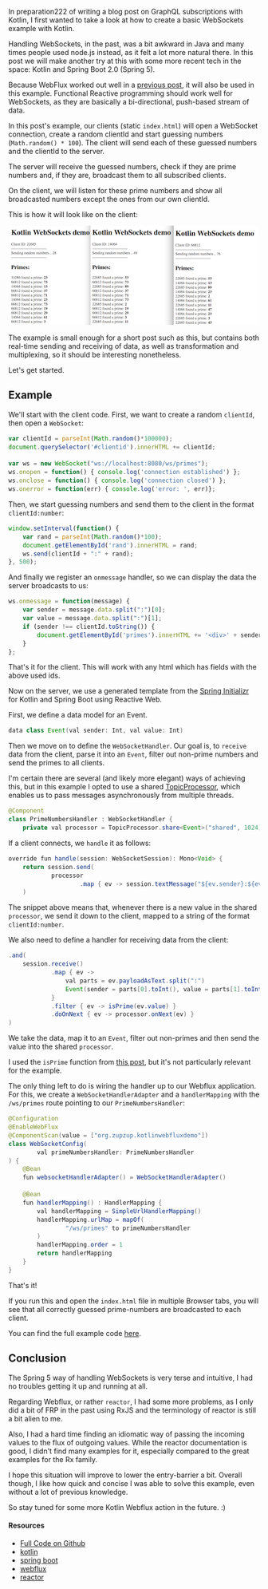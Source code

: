 In preparation222 of writing a blog post on GraphQL subscriptions with Kotlin, I first wanted to take a look at how to create a basic WebSockets example with Kotlin.

Handling WebSockets, in the past, was a bit awkward in Java and many times people used node.js instead, as it felt a lot more natural there. In this post we will make another try at this with some more recent tech in the space: Kotlin and Spring Boot 2.0 (Spring 5).

Because WebFlux worked out well in a [previous post](https://zupzup.org/kotlin-webflux-example/), it will also be used in this example. Functional Reactive programming should work well for WebSockets, as they are basically a bi-directional, push-based stream of data.

In this post's example, our clients (static `index.html`) will open a WebSocket connection, create a random clientId and start guessing numbers (`Math.random() * 100`). The client will send each of these guessed numbers and the clientId to the server.

The server will receive the guessed numbers, check if they are prime numbers and, if they are, broadcast them to all subscribed clients.

On the client, we will listen for these prime numbers and show all broadcasted numbers except the ones from our own clientId.

This is how it will look like on the client:

<center>
    <a href="images/client_websockets.png" target="_blank"><img src="images/client_websockets_thmb.png" /></a>
</center>

The example is small enough for a short post such as this, but contains both real-time sending and receiving of data, as well as transformation and multiplexing, so it should be interesting nonetheless.

Let's get started.

## Example

We'll start with the client code. First, we want to create a random `clientId`, then open a `WebSocket`:

```javascript
var clientId = parseInt(Math.random()*100000);
document.querySelector('#clientid').innerHTML += clientId;

var ws = new WebSocket("ws://localhost:8080/ws/primes");
ws.onopen = function() { console.log('connection established') };
ws.onclose = function() { console.log('connection closed') };
ws.onerror = function(err) { console.log('error: ', err)};
```

Then, we start guessing numbers and send them to the client in the format `clientId:number`:

```javascript
window.setInterval(function() {
    var rand = parseInt(Math.random()*100);
    document.getElementById('rand').innerHTML = rand;
    ws.send(clientId + ":" + rand);
}, 500);
```

And finally we register an `onmessage` handler, so we can display the data the server broadcasts to us:

```javascript
ws.onmessage = function(message) {
    var sender = message.data.split(":")[0];
    var value = message.data.split(":")[1];
    if (sender !== clientId.toString()) {
        document.getElementById('primes').innerHTML += '<div>' + sender + " found a prime: <b>" + value + '</b></div>';
    }
};
```

That's it for the client. This will work with any html which has fields with the above used ids. 

Now on the server, we use a generated template from the [Spring Initializr](https://start.spring.io/) for Kotlin and Spring Boot using Reactive Web.

First, we define a data model for an Event.

```java
data class Event(val sender: Int, val value: Int)
```

Then we move on to define the `WebSocketHandler`. Our goal is, to `receive` data from the client, parse it into an `Event`, filter out non-prime numbers and send the primes to all clients.

I'm certain there are several (and likely more elegant) ways of achieving this, but in this example I opted to use a shared [TopicProcessor](https://projectreactor.io/docs/core/snapshot/api/reactor/core/publisher/TopicProcessor.html), which enables us to pass messages asynchronously from multiple threads. 

```java
@Component
class PrimeNumbersHandler : WebSocketHandler {
    private val processor = TopicProcessor.share<Event>("shared", 1024)
```

If a client connects, we `handle` it as follows:

```java
override fun handle(session: WebSocketSession): Mono<Void> {
    return session.send(
            processor
                    .map { ev -> session.textMessage("${ev.sender}:${ev.value}") }
    )
```

The snippet above means that, whenever there is a new value in the shared `processor`, we send it down to the client, mapped to a string of the format `clientId:number`.

We also need to define a handler for receiving data from the client:

```java
.and(
    session.receive()
            .map { ev ->
                val parts = ev.payloadAsText.split(":")
                Event(sender = parts[0].toInt(), value = parts[1].toInt())
            }
            .filter { ev -> isPrime(ev.value) }
            .doOnNext { ev -> processor.onNext(ev) }
)
```

We take the data, map it to an `Event`, filter out non-primes and then send the value into the shared `processor`. 

I used the `isPrime` function from [this post](https://stackoverflow.com/questions/20798391/java-isprime-function/20798440#20798440), but it's not particularly relevant for the example.

The only thing left to do is wiring the handler up to our Webflux application. For this, we create a `WebSocketHandlerAdapter` and a `handlerMapping` with the `/ws/primes` route pointing to our `PrimeNumbersHandler`:

```java
@Configuration
@EnableWebFlux
@ComponentScan(value = ["org.zupzup.kotlinwebfluxdemo"])
class WebSocketConfig(
        val primeNumbersHandler: PrimeNumbersHandler
) {
    @Bean
    fun websocketHandlerAdapter() = WebSocketHandlerAdapter()

    @Bean
    fun handlerMapping() : HandlerMapping {
        val handlerMapping = SimpleUrlHandlerMapping()
        handlerMapping.urlMap = mapOf(
                "/ws/primes" to primeNumbersHandler
        )
        handlerMapping.order = 1
        return handlerMapping
    }
}
```

That's it!

If you run this and open the `index.html` file in multiple Browser tabs, you will see that all correctly guessed prime-numbers are broadcasted to each client.

You can find the full example code [here](https://github.com/zupzup/kotlin-example-websockets).

## Conclusion

The Spring 5 way of handling WebSockets is very terse and intuitive, I had no troubles getting it up and running at all.

Regarding Webflux, or rather `reactor`, I had some more problems, as I only did a bit of FRP in the past using RxJS and the terminology of reactor is still a bit alien to me.

Also, I had a hard time finding an idiomatic way of passing the incoming values to the flux of outgoing values. While the reactor documentation is good, I didn't find many examples for it, especially compared to the great examples for the Rx family.

I hope this situation will improve to lower the entry-barrier a bit. Overall though, I like how quick and concise I was able to solve this example, even without a lot of previous knowledge. 

So stay tuned for some more Kotlin Webflux action in the future. :)


#### Resources

* [Full Code on Github](https://github.com/zupzup/kotlin-example-websockets)
* [kotlin](http://kotlinlang.org/)
* [spring boot](https://projects.spring.io/spring-boot/)
* [webflux](https://docs.spring.io/spring-framework/docs/5.0.5.BUILD-SNAPSHOT/spring-framework-reference/web-reactive.html#spring-webflux)
* [reactor](https://projectreactor.io/)

